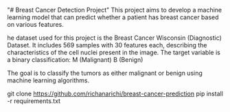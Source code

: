 "# Breast Cancer Detection Project" 
This project aims to develop a machine learning model that can predict whether a patient has breast cancer based on various features.

he dataset used for this project is the Breast Cancer Wisconsin (Diagnostic) Dataset. It includes 569 samples with 30 features each, describing the characteristics of the cell nuclei present in the image. The target variable is a binary classification:
M (Malignant)
B (Benign)

The goal is to classify the tumors as either malignant or benign using machine learning algorithms. 

git clone https://github.com/richanarichi/breast-cancer-prediction
pip install -r requirements.txt
